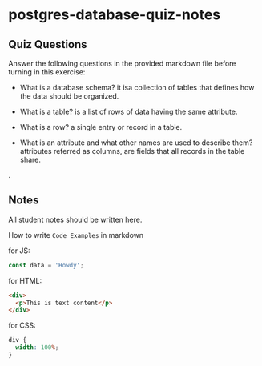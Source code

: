 # postgres-database-quiz-notes

## Quiz Questions

Answer the following questions in the provided markdown file before turning in this exercise:

- What is a database schema?
  it isa collection of tables that defines how the data should be organized.

- What is a table?
  is a list of rows of data having the same attribute.

- What is a row?
  a single entry or record in a table.

- What is an attribute and what other names are used to describe them?
  attributes referred as columns, are fields that all records in the table share.

.

## Notes

All student notes should be written here.

How to write `Code Examples` in markdown

for JS:

```javascript
const data = 'Howdy';
```

for HTML:

```html
<div>
  <p>This is text content</p>
</div>
```

for CSS:

```css
div {
  width: 100%;
}
```
